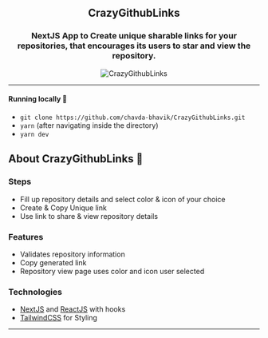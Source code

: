 <div align="center">
  <h2>CrazyGithubLinks</h2>

  ### NextJS App to  Create unique sharable links for your repositories, that encourages its users to star and view the repository.
  
  ![CrazyGithubLinks](https://user-images.githubusercontent.com/50201755/157999691-e92c82d1-5e52-4ef7-9ccd-c1aa5e367e91.gif)
</div>

---


#### Running locally 🏃

- `git clone https://github.com/chavda-bhavik/CrazyGithubLinks.git`
- `yarn` (after navigating inside the directory)
- `yarn dev`


## About CrazyGithubLinks 🔗

### Steps
- Fill up repository details and select color & icon of your choice
- Create & Copy Unique link
- Use link to share & view repository details

### Features
- Validates repository information
- Copy generated link
- Repository view page uses color and icon user selected

### Technologies
- [NextJS](https://nextjs.org) and [ReactJS](https://reactjs.org/) with hooks
- [TailwindCSS](https://tailwindcss.com) for Styling
------------

